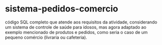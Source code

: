 # sistema-pedidos-comercio
código SQL completo que atende aos requisitos da atividade, considerando um sistema de controle de saúde para idosos, mas agora adaptado ao exemplo mencionado de produtos e pedidos, como seria o caso de um pequeno comércio (livraria ou cafeteria).
